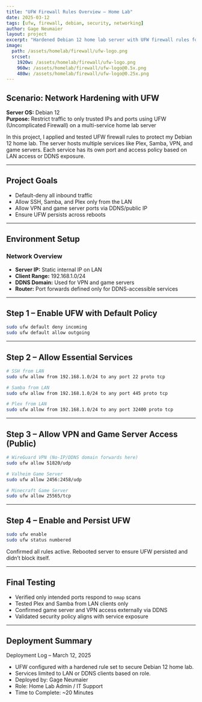 ```yaml
---
title: "UFW Firewall Rules Overview – Home Lab"
date: 2025-03-12
tags: [ufw, firewall, debian, security, networking]
author: Gage Neumaier
layout: project
excerpt: "Hardened Debian 12 home lab server with UFW firewall rules for SSH, VPN, Plex, Samba, and game servers. Configured LAN-only and DDNS-restricted access."
image:
  path: /assets/homelab/firewall/ufw-logo.png
  srcset:
    1920w: /assets/homelab/firewall/ufw-logo.png
    960w: /assets/homelab/firewall/ufw-logo@0.5x.png
    480w: /assets/homelab/firewall/ufw-logo@0.25x.png
---
```


## Scenario: Network Hardening with UFW

**Server OS:** Debian 12  
**Purpose:** Restrict traffic to only trusted IPs and ports using UFW (Uncomplicated Firewall) on a multi-service home lab server

In this project, I applied and tested UFW firewall rules to protect my Debian 12 home lab. The server hosts multiple services like Plex, Samba, VPN, and game servers. Each service has its own port and access policy based on LAN access or DDNS exposure.

---

## Project Goals

- Default-deny all inbound traffic
- Allow SSH, Samba, and Plex only from the LAN
- Allow VPN and game server ports via DDNS/public IP
- Ensure UFW persists across reboots

---

## Environment Setup

### Network Overview

- **Server IP:** Static internal IP on LAN
- **Client Range:** 192.168.1.0/24
- **DDNS Domain:** Used for VPN and game servers
- **Router:** Port forwards defined only for DDNS-accessible services

---

## Step 1 – Enable UFW with Default Policy

```bash
sudo ufw default deny incoming
sudo ufw default allow outgoing
```

---

## Step 2 – Allow Essential Services

```bash
# SSH from LAN
sudo ufw allow from 192.168.1.0/24 to any port 22 proto tcp

# Samba from LAN
sudo ufw allow from 192.168.1.0/24 to any port 445 proto tcp

# Plex from LAN
sudo ufw allow from 192.168.1.0/24 to any port 32400 proto tcp
```

---

## Step 3 – Allow VPN and Game Server Access (Public)

```bash
# WireGuard VPN (No-IP/DDNS domain forwards here)
sudo ufw allow 51820/udp

# Valheim Game Server
sudo ufw allow 2456:2458/udp

# Minecraft Game Server
sudo ufw allow 25565/tcp
```

---

## Step 4 – Enable and Persist UFW

```bash
sudo ufw enable
sudo ufw status numbered
```

Confirmed all rules active. Rebooted server to ensure UFW persisted and didn’t block itself.

---

## Final Testing

- Verified only intended ports respond to `nmap` scans
- Tested Plex and Samba from LAN clients only
- Confirmed game server and VPN access externally via DDNS
- Validated security policy aligns with service exposure

---

## Deployment Summary

Deployment Log – March 12, 2025  
- UFW configured with a hardened rule set to secure Debian 12 home lab.  
- Services limited to LAN or DDNS clients based on role.  
- Deployed by: Gage Neumaier  
- Role: Home Lab Admin / IT Support  
- Time to Complete: ~20 Minutes
